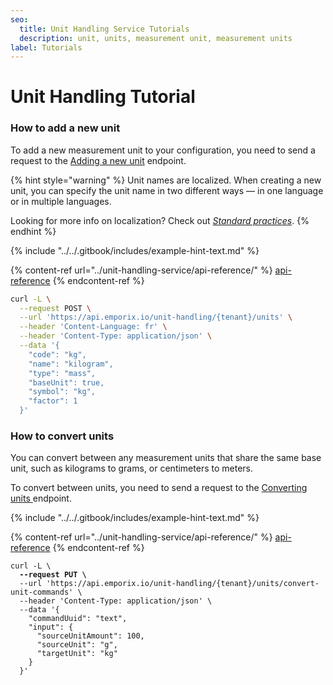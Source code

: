 ```yaml
---
seo:
  title: Unit Handling Service Tutorials
  description: unit, units, measurement unit, measurement units
label: Tutorials
---
```


# Unit Handling Tutorial

### How to add a new unit

To add a new measurement unit to your configuration, you need to send a request to the [Adding a new unit](https://developer.emporix.io/documentation-portal/api-references/api-guides-and-references/configuration/unit-handling-service/api-reference/unit-management#post-unit-handling-tenant-units) endpoint.

{% hint style="warning" %}
Unit names are localized. When creating a new unit, you can specify the unit name in two different ways — in one language or in multiple languages.

Looking for more info on localization? Check out [_Standard practices_](../../standard-practices/translations.md).
{% endhint %}

{% include "../../.gitbook/includes/example-hint-text.md" %}

{% content-ref url="../unit-handling-service/api-reference/" %}
[api-reference](../unit-handling-service/api-reference/)
{% endcontent-ref %}

```bash
curl -L \
  --request POST \
  --url 'https://api.emporix.io/unit-handling/{tenant}/units' \
  --header 'Content-Language: fr' \
  --header 'Content-Type: application/json' \
  --data '{
    "code": "kg",
    "name": "kilogram",
    "type": "mass",
    "baseUnit": true,
    "symbol": "kg",
    "factor": 1
  }'
```

### How to convert units

You can convert between any measurement units that share the same base unit, such as kilograms to grams, or centimeters to meters.

To convert between units, you need to send a request to the [Converting units ](https://developer.emporix.io/documentation-portal/api-references/~/changes/115/api-guides-and-references/configuration/unit-handling-service/api-reference/unit-conversion)endpoint.

{% include "../../.gitbook/includes/example-hint-text.md" %}

{% content-ref url="../unit-handling-service/api-reference/" %}
[api-reference](../unit-handling-service/api-reference/)
{% endcontent-ref %}

<pre class="language-bash"><code class="lang-bash">curl -L \
<strong>  --request PUT \
</strong>  --url 'https://api.emporix.io/unit-handling/{tenant}/units/convert-unit-commands' \
  --header 'Content-Type: application/json' \
  --data '{
    "commandUuid": "text",
    "input": {
      "sourceUnitAmount": 100,
      "sourceUnit": "g",
      "targetUnit": "kg"
    }
  }'
</code></pre>
